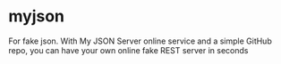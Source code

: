 # myjson
For fake json. With My JSON Server online service and a simple GitHub repo, you can have your own online fake REST server in seconds

